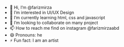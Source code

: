 - 👋 Hi, I’m @farizmirza
- 👀 I’m interested in UI/UX Design
- 🌱 I’m currently learning html, css and javascript
- 💞️ I’m looking to collaborate on many project
- 📫 How to reach me find on instagram @farizmirzaabd
- 😄 Pronouns: he
- ⚡ Fun fact: I am an artist

<!---
farizmirza/farizmirza is a ✨ special ✨ repository because its `README.md` (this file) appears on your GitHub profile.
You can click the Preview link to take a look at your changes.
--->
